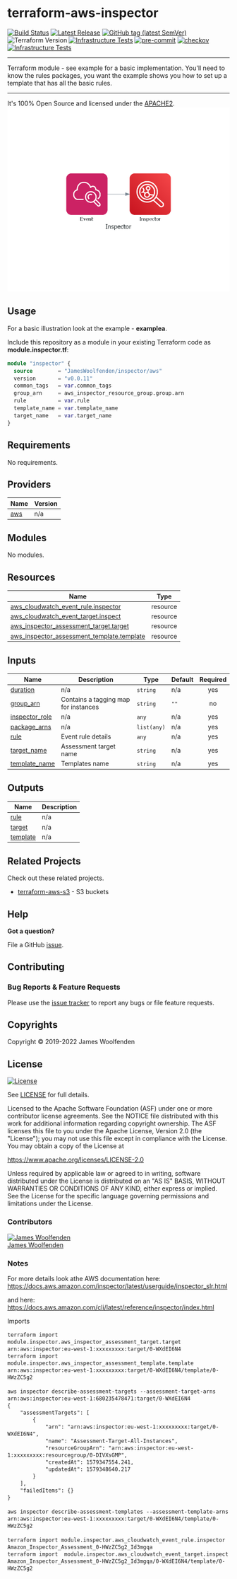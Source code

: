 # terraform-aws-inspector

[![Build Status](https://github.com/JamesWoolfenden/terraform-aws-inspector/workflows/Verify%20and%20Bump/badge.svg?branch=master)](https://github.com/JamesWoolfenden/terraform-aws-inspector)
[![Latest Release](https://img.shields.io/github/release/JamesWoolfenden/terraform-aws-inspector.svg)](https://github.com/JamesWoolfenden/terraform-aws-inspector/releases/latest)
[![GitHub tag (latest SemVer)](https://img.shields.io/github/tag/JamesWoolfenden/terraform-aws-apigateway.svg?label=latest)](https://github.com/JamesWoolfenden/terraform-aws-apigateway/releases/latest)
![Terraform Version](https://img.shields.io/badge/tf-%3E%3D0.14.0-blue.svg)
[![Infrastructure Tests](https://www.bridgecrew.cloud/badges/github/JamesWoolfenden/terraform-aws-apigateway/cis_aws)](https://www.bridgecrew.cloud/link/badge?vcs=github&fullRepo=JamesWoolfenden%2Fterraform-aws-apigateway&benchmark=CIS+AWS+V1.2)
[![pre-commit](https://img.shields.io/badge/pre--commit-enabled-brightgreen?logo=pre-commit&logoColor=white)](https://github.com/pre-commit/pre-commit)
[![checkov](https://img.shields.io/badge/checkov-verified-brightgreen)](https://www.checkov.io/)
[![Infrastructure Tests](https://www.bridgecrew.cloud/badges/github/jameswoolfenden/terraform-aws-apigateway/general)](https://www.bridgecrew.cloud/link/badge?vcs=github&fullRepo=JamesWoolfenden%2Fterraform-aws-apigateway&benchmark=INFRASTRUCTURE+SECURITY)

---

Terraform module - see example for a basic implementation.
You'll need to know the rules packages, you want the example shows you how to set up a template that has all the basic rules.

---

It's 100% Open Source and licensed under the [APACHE2](LICENSE).
![alt text](./diagram/inspector.png)

## Usage

For a basic illustration look at the example - **examplea**.

Include this repository as a module in your existing Terraform code as **module.inspector.tf**:

```terraform
module "inspector" {
  source        = "JamesWoolfenden/inspector/aws"
  version       = "v0.0.11"
  common_tags   = var.common_tags
  group_arn     = aws_inspector_resource_group.group.arn
  rule          = var.rule
  template_name = var.template_name
  target_name   = var.target_name
}
```

<!-- BEGINNING OF PRE-COMMIT-TERRAFORM DOCS HOOK -->
## Requirements

No requirements.

## Providers

| Name | Version |
|------|---------|
| <a name="provider_aws"></a> [aws](#provider\_aws) | n/a |

## Modules

No modules.

## Resources

| Name | Type |
|------|------|
| [aws_cloudwatch_event_rule.inspector](https://registry.terraform.io/providers/hashicorp/aws/latest/docs/resources/cloudwatch_event_rule) | resource |
| [aws_cloudwatch_event_target.inspect](https://registry.terraform.io/providers/hashicorp/aws/latest/docs/resources/cloudwatch_event_target) | resource |
| [aws_inspector_assessment_target.target](https://registry.terraform.io/providers/hashicorp/aws/latest/docs/resources/inspector_assessment_target) | resource |
| [aws_inspector_assessment_template.template](https://registry.terraform.io/providers/hashicorp/aws/latest/docs/resources/inspector_assessment_template) | resource |

## Inputs

| Name | Description | Type | Default | Required |
|------|-------------|------|---------|:--------:|
| <a name="input_duration"></a> [duration](#input\_duration) | n/a | `string` | n/a | yes |
| <a name="input_group_arn"></a> [group\_arn](#input\_group\_arn) | Contains a tagging map for instances | `string` | `""` | no |
| <a name="input_inspector_role"></a> [inspector\_role](#input\_inspector\_role) | n/a | `any` | n/a | yes |
| <a name="input_package_arns"></a> [package\_arns](#input\_package\_arns) | n/a | `list(any)` | n/a | yes |
| <a name="input_rule"></a> [rule](#input\_rule) | Event rule details | `any` | n/a | yes |
| <a name="input_target_name"></a> [target\_name](#input\_target\_name) | Assessment target name | `string` | n/a | yes |
| <a name="input_template_name"></a> [template\_name](#input\_template\_name) | Templates name | `string` | n/a | yes |

## Outputs

| Name | Description |
|------|-------------|
| <a name="output_rule"></a> [rule](#output\_rule) | n/a |
| <a name="output_target"></a> [target](#output\_target) | n/a |
| <a name="output_template"></a> [template](#output\_template) | n/a |
<!-- END OF PRE-COMMIT-TERRAFORM DOCS HOOK -->

## Related Projects

Check out these related projects.

- [terraform-aws-s3](https://github.com/jameswoolfenden/terraform-aws-s3) - S3 buckets

## Help

**Got a question?**

File a GitHub [issue](https://github.com/JamesWoolfenden/terraform-aws-inspector/issues).

## Contributing

### Bug Reports & Feature Requests

Please use the [issue tracker](https://github.com/JamesWoolfenden/terraform-aws-inspector/issues) to report any bugs or file feature requests.

## Copyrights

Copyright © 2019-2022 James Woolfenden

## License

[![License](https://img.shields.io/badge/License-Apache%202.0-blue.svg)](https://opensource.org/licenses/Apache-2.0)

See [LICENSE](LICENSE) for full details.

Licensed to the Apache Software Foundation (ASF) under one
or more contributor license agreements. See the NOTICE file
distributed with this work for additional information
regarding copyright ownership. The ASF licenses this file
to you under the Apache License, Version 2.0 (the
"License"); you may not use this file except in compliance
with the License. You may obtain a copy of the License at

<https://www.apache.org/licenses/LICENSE-2.0>

Unless required by applicable law or agreed to in writing,
software distributed under the License is distributed on an
"AS IS" BASIS, WITHOUT WARRANTIES OR CONDITIONS OF ANY
KIND, either express or implied. See the License for the
specific language governing permissions and limitations
under the License.

### Contributors

[![James Woolfenden][jameswoolfenden_avatar]][jameswoolfenden_homepage]<br/>[James Woolfenden][jameswoolfenden_homepage]

[jameswoolfenden_homepage]: https://github.com/jameswoolfenden
[jameswoolfenden_avatar]: https://github.com/jameswoolfenden.png?size=150
[github]: https://github.com/jameswoolfenden
[linkedin]: https://www.linkedin.com/in/jameswoolfenden/
[twitter]: https://twitter.com/JimWoolfenden
[share_twitter]: https://twitter.com/intent/tweet/?text=terraform-aws-inspector&url=https://github.com/JamesWoolfenden/terraform-aws-inspector
[share_linkedin]: https://www.linkedin.com/shareArticle?mini=true&title=terraform-aws-inspector&url=https://github.com/JamesWoolfenden/terraform-aws-inspector
[share_reddit]: https://reddit.com/submit/?url=https://github.com/JamesWoolfenden/terraform-aws-inspector
[share_facebook]: https://facebook.com/sharer/sharer.php?u=https://github.com/JamesWoolfenden/terraform-aws-inspector
[share_email]: mailto:?subject=terraform-aws-inspector&body=https://github.com/JamesWoolfenden/terraform-aws-inspector

### Notes

For more details look athe AWS documentation here:
<https://docs.aws.amazon.com/inspector/latest/userguide/inspector_slr.html>

and here:
<https://docs.aws.amazon.com/cli/latest/reference/inspector/index.html>

Imports

```cli
terraform import module.inspector.aws_inspector_assessment_target.target arn:aws:inspector:eu-west-1:xxxxxxxxx:target/0-WXdEI6N4
terraform import module.inspector.aws_inspector_assessment_template.template arn:aws:inspector:eu-west-1:xxxxxxxxx:target/0-WXdEI6N4/template/0-HWzZC5g2

aws inspector describe-assessment-targets --assessment-target-arns arn:aws:inspector:eu-west-1:680235478471:target/0-WXdEI6N4
{
    "assessmentTargets": [
        {
            "arn": "arn:aws:inspector:eu-west-1:xxxxxxxxx:target/0-WXdEI6N4",
            "name": "Assessment-Target-All-Instances",
            "resourceGroupArn": "arn:aws:inspector:eu-west-1:xxxxxxxxx:resourcegroup/0-DIVXsGMP",
            "createdAt": 1579347554.241,
            "updatedAt": 1579348640.217
        }
    ],
    "failedItems": {}
}

aws inspector describe-assessment-templates --assessment-template-arns arn:aws:inspector:eu-west-1:xxxxxxxxx:target/0-WXdEI6N4/template/0-HWzZC5g2

terraform import module.inspector.aws_cloudwatch_event_rule.inspector Amazon_Inspector_Assessment_0-HWzZC5g2_Id3mgqa
terraform import  module.inspector.aws_cloudwatch_event_target.inspect Amazon_Inspector_Assessment_0-HWzZC5g2_Id3mgqa/0-WXdEI6N4/template/0-HWzZC5g2
```
